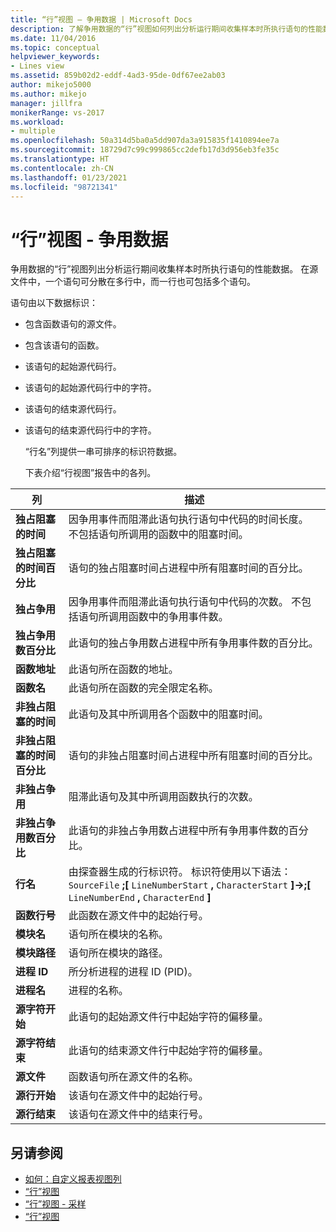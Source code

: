 ```yaml
---
title: “行”视图 — 争用数据 | Microsoft Docs
description: 了解争用数据的“行”视图如何列出分析运行期间收集样本时所执行语句的性能数据。
ms.date: 11/04/2016
ms.topic: conceptual
helpviewer_keywords:
- Lines view
ms.assetid: 859b02d2-eddf-4ad3-95de-0df67ee2ab03
author: mikejo5000
ms.author: mikejo
manager: jillfra
monikerRange: vs-2017
ms.workload:
- multiple
ms.openlocfilehash: 50a314d5ba0a5dd907da3a915835f1410894ee7a
ms.sourcegitcommit: 18729d7c99c999865cc2defb17d3d956eb3fe35c
ms.translationtype: HT
ms.contentlocale: zh-CN
ms.lasthandoff: 01/23/2021
ms.locfileid: "98721341"
---
```

# <a name="lines-view---contention-data"></a>“行”视图 - 争用数据
争用数据的“行”视图列出分析运行期间收集样本时所执行语句的性能数据。 在源文件中，一个语句可分散在多行中，而一行也可包括多个语句。

 语句由以下数据标识：

- 包含函数语句的源文件。

- 包含该语句的函数。

- 该语句的起始源代码行。

- 该语句的起始源代码行中的字符。

- 该语句的结束源代码行。

- 该语句的结束源代码行中的字符。

  “行名”列提供一串可排序的标识符数据。

  下表介绍“行视图”报告中的各列。

|列|描述|
|------------|-----------------|
|**独占阻塞的时间**|因争用事件而阻滞此语句执行语句中代码的时间长度。 不包括语句所调用的函数中的阻塞时间。|
|**独占阻塞的时间百分比**|语句的独占阻塞时间占进程中所有阻塞时间的百分比。|
|**独占争用**|因争用事件而阻滞此语句执行语句中代码的次数。 不包括语句所调用函数中的争用事件数。|
|**独占争用数百分比**|此语句的独占争用数占进程中所有争用事件数的百分比。|
|**函数地址**|此语句所在函数的地址。|
|**函数名**|此语句所在函数的完全限定名称。|
|**非独占阻塞的时间**|此语句及其中所调用各个函数中的阻塞时间。|
|**非独占阻塞的时间百分比**|语句的非独占阻塞时间占进程中所有阻塞时间的百分比。|
|**非独占争用**|阻滞此语句及其中所调用函数执行的次数。|
|**非独占争用数百分比**|此语句的非独占争用数占进程中所有争用事件数的百分比。|
|**行名**|由探查器生成的行标识符。 标识符使用以下语法：`SourceFile` **;[** `LineNumberStart` **,** `CharacterStart` **]->;[** `LineNumberEnd` **,** `CharacterEnd` **]**|
|**函数行号**|此函数在源文件中的起始行号。|
|**模块名**|语句所在模块的名称。|
|**模块路径**|语句所在模块的路径。|
|**进程 ID**|所分析进程的进程 ID (PID)。|
|**进程名**|进程的名称。|
|**源字符开始**|此语句的起始源文件行中起始字符的偏移量。|
|**源字符结束**|此语句的结束源文件行中起始字符的偏移量。|
|**源文件**|函数语句所在源文件的名称。|
|**源行开始**|该语句在源文件中的起始行号。|
|**源行结束**|该语句在源文件中的结束行号。|

## <a name="see-also"></a>另请参阅
- [如何：自定义报表视图列](../profiling/how-to-customize-report-view-columns.md)
- [“行”视图](../profiling/lines-view.md)
- [“行”视图 - 采样](../profiling/lines-view-dotnet-memory-sampling-data.md)
- [“行”视图](../profiling/lines-view-sampling-data.md)
